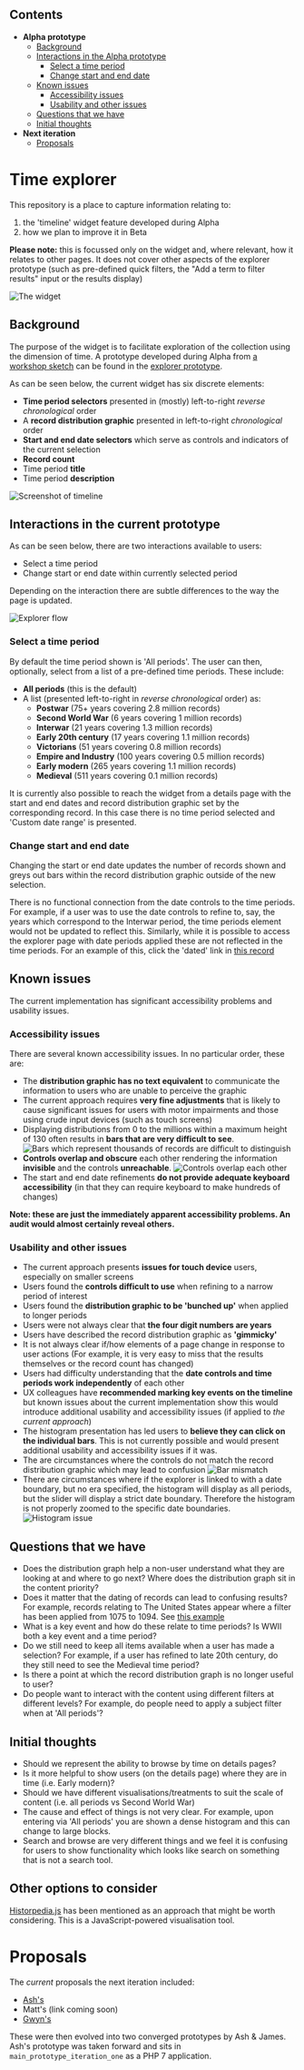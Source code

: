 ## Contents

- **Alpha prototype**
  - [Background](#background)
  - [Interactions in the Alpha prototype](#interactions-in-the-current-prototype)
    - [Select a time period](#select-a-time-period)
    - [Change start and end date](#change-start-and-end-date)
  - [Known issues](#known-issues)
    - [Accessibility issues](#accessibility-issues)
    - [Usability and other issues](#usability-and-other-issues)
  - [Questions that we have](#questions-that-we-have)
  - [Initial thoughts](#initial-thoughts)
- **Next iteration**
  - [Proposals](#proposals)

# Time explorer

This repository is a place to capture information relating to:

1. the 'timeline' widget feature developed during Alpha
2. how we plan to improve it in Beta

**Please note:** this is focussed only on the widget and, where relevant, how it relates to other pages. It does not cover other aspects of the explorer prototype (such as pre-defined quick filters, the "Add a term to filter results" input or the results display)

![The widget](images/whole_page.png "The widget")

## Background

The purpose of the widget is to facilitate exploration of the collection using the dimension of time. A prototype developed during Alpha from [a workshop sketch](https://raw.githubusercontent.com/nationalarchives/ds-alpha/master/ux/ideation/sketching-session-1/IMG_20200121_150131.jpg?token=AD2CJS4H6MLXNVSXSG4OX2C7VUGP2) can be found in the [explorer prototype](https://alpha.nationalarchives.gov.uk/collectionexplorer/?start_year=0974&end_year=1485&era=medieval).

As can be seen below, the current widget has six discrete elements:

- **Time period selectors** presented in (mostly) left-to-right _reverse chronological_ order
- A **record distribution graphic** presented in left-to-right _chronological_ order
- **Start and end date selectors** which serve as controls and indicators of the current selection
- **Record count**
- Time period **title**
- Time period **description**

![Screenshot of timeline](images/alpha_timeline.jpg "Screenshot of timeline")

## Interactions in the current prototype

As can be seen below, there are two interactions available to users:

- Select a time period
- Change start or end date within currently selected period

Depending on the interaction there are subtle differences to the way the page is updated.

![Explorer flow](images/explorer_flow.png "Explorer flow")

### Select a time period

By default the time period shown is 'All periods'. The user can then, optionally, select from a list of a pre-defined time periods. These include:

- **All periods** (this is the default)
- A list (presented left-to-right in _reverse chronological_ order) as:
  - **Postwar** (75+ years covering 2.8 million records)
  - **Second World War** (6 years covering 1 million records)
  - **Interwar** (21 years covering 1.3 million records)
  - **Early 20th century** (17 years covering 1.1 million records)
  - **Victorians** (51 years covering 0.8 million records)
  - **Empire and Industry** (100 years covering 0.5 million records)
  - **Early modern** (265 years covering 1.1 million records)
  - **Medieval** (511 years covering 0.1 million records)

It is currently also possible to reach the widget from a details page with the start and end dates and record distribution graphic set by the corresponding record. In this case there is no time period selected and 'Custom date range' is presented.

### Change start and end date

Changing the start or end date updates the number of records shown and greys out bars within the record distribution graphic outside of the new selection.

There is no functional connection from the date controls to the time periods. For example, if a user was to use the date controls to refine to, say, the years which correspond to the Interwar period, the time periods element would not be updated to reflect this. Similarly, while it is possible to access the explorer page with date periods applied these are not reflected in the time periods. For an example of this, click the 'dated' link in [this record](https://alpha.nationalarchives.gov.uk/journey/record/E/40/4913)

## Known issues

The current implementation has significant accessibility problems and usability issues.

### Accessibility issues

There are several known accessibility issues. In no particular order, these are:

- The **distribution graphic has no text equivalent** to communicate the information to users who are unable to perceive the graphic
- The current approach requires **very fine adjustments** that is likely to cause significant issues for users with motor impairments and those using crude input devices (such as touch screens)
- Displaying distributions from 0 to the millions within a maximum height of 130 often results in **bars that are very difficult to see**. ![Bars which represent thousands of records are difficult to distinguish](images/difficult_to_differentiate.png "Bars which represent thousands of records are difficult to distinguish")
- **Controls overlap and obscure** each other rendering the information **invisible** and the controls **unreachable**. ![Controls overlap each other](images/controls_overlap.png "Controls overlap each other")
- The start and end date refinements **do not provide adequate keyboard accessibility** (in that they can require keyboard to make hundreds of changes)

**Note: these are just the immediately apparent accessibility problems. An audit would almost certainly reveal others.**

### Usability and other issues

- The current approach presents **issues for touch device** users, especially on smaller screens
- Users found the **controls difficult to use** when refining to a narrow period of interest
- Users found the **distribution graphic to be 'bunched up'** when applied to longer periods
- Users were not always clear that **the four digit numbers are years**
- Users have described the record distribution graphic as **'gimmicky'**
- It is not always clear if/how elements of a page change in response to user actions (For example, it is very easy to miss that the results themselves or the record count has changed)
- Users had difficulty understanding that the **date controls and time periods work independently** of each other
- UX colleagues have **recommended marking key events on the timeline** but known issues about the current implementation show this would introduce additional usability and accessibility issues (if applied to _the current approach_)
- The histogram presentation has led users to **believe they can click on the individual bars**. This is not currently possible and would present additional usability and accessibility issues if it was.
- The are circumstances where the controls do not match the record distribution graphic which may lead to confusion ![Bar mismatch](images/bar_mismatch.png "Bar mismatch")
- There are circumstances where if the explorer is linked to with a date boundary, but no era specified, the histogram will display as all periods, but the slider will display a strict date boundary. Therefore the histogram is not properly zoomed to the specific date boundaries. ![Histogram issue](images/histogram_issue.png)

## Questions that we have

- Does the distribution graph help a non-user understand what they are looking at and where to go next? Where does the distribution graph sit in the content priority?
- Does it matter that the dating of records can lead to confusing results? For example, records relating to The United States appear where a filter has been applied from 1075 to 1094. See [this example](https://alpha.nationalarchives.gov.uk/collectionexplorer/?start_year=1075&end_year=1094&era=medieval)
- What is a key event and how do these relate to time periods? Is WWII both a key event and a time period?
- Do we still need to keep all items available when a user has made a selection? For example, if a user has refined to late 20th century, do they still need to see the Medieval time period?
- Is there a point at which the record distribution graph is no longer useful to user?
- Do people want to interact with the content using different filters at different levels? For example, do people need to apply a subject filter when at 'All periods'?

## Initial thoughts

- Should we represent the ability to browse by time on details pages?
- Is it more helpful to show users (on the details page) where they are in time (i.e. Early modern)?
- Should we have different visualisations/treatments to suit the scale of content (i.e. all periods vs Second World War)
- The cause and effect of things is not very clear. For example, upon entering via 'All periods' you are shown a dense histogram and this can change to large blocks.
- Search and browse are very different things and we feel it is confusing for users to show functionality which looks like search on something that is not a search tool.

## Other options to consider

[Historpedia.js](https://js.histropedia.com/index.html) has been mentioned as an approach that might be worth considering. This is a JavaScript-powered visualisation tool.

# Proposals

The _current_ proposals the next iteration included:

- [Ash's](https://ds-beta-timeline-text.herokuapp.com/)
- Matt's (link coming soon)
- [Gwyn's](gwyn_proposal_iteration_two)

These were then evolved into two converged prototypes by Ash & James. Ash's prototype was taken forward and sits in `main_prototype_iteration_one` as a PHP 7 application.
